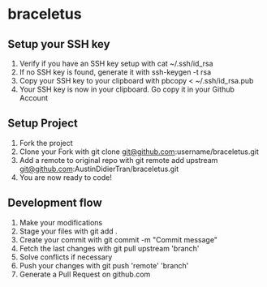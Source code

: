 # braceletus

## Setup your SSH key

1. Verify if you have an SSH key setup with cat ~/.ssh/id_rsa
2. If no SSH key is found, generate it with ssh-keygen -t rsa
3. Copy your SSH key to your clipboard with pbcopy < ~/.ssh/id_rsa.pub
4. Your SSH key is now in your clipboard. Go copy it in your Github Account

## Setup Project

1. Fork the project
2. Clone your Fork with git clone git@github.com:username/braceletus.git
3. Add a remote to original repo with git remote add upstream git@github.com:AustinDidierTran/braceletus.git
4. You are now ready to code!

## Development flow

1. Make your modifications
2. Stage your files with git add .
3. Create your commit with git commit -m "Commit message"
4. Fetch the last changes with git pull upstream 'branch'
5. Solve conflicts if necessary
6. Push your changes with git push 'remote' 'branch'
7. Generate a Pull Request on github.com